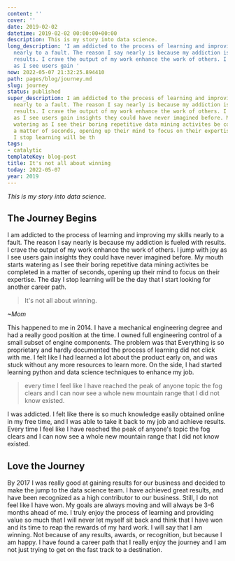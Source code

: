 ```yaml
---
content: ''
cover: ''
date: 2019-02-02
datetime: 2019-02-02 00:00:00+00:00
description: This is my story into data science.
long_description: 'I am addicted to the process of learning and improving my skills
  nearly to a fault. The reason I say nearly is because my addiction is fueled with
  results. I crave the output of my work enhance the work of others. I jump with joy
  as I see users gain '
now: 2022-05-07 21:32:25.894410
path: pages/blog/journey.md
slug: journey
status: published
super_description: I am addicted to the process of learning and improving my skills
  nearly to a fault. The reason I say nearly is because my addiction is fueled with
  results. I crave the output of my work enhance the work of others. I jump with joy
  as I see users gain insights they could have never imagined before. My mouth starts
  watering as I see their boring repetitive data mining activites be completed in
  a matter of seconds, opening up their mind to focus on their expertise. The day
  I stop learning will be th
tags:
- catalytic
templateKey: blog-post
title: It's not all about winning
today: 2022-05-07
year: 2019
---
```


_This is my story into data science._

## The Journey Begins

I am addicted to the process of learning and improving my skills nearly to a fault. The reason I say nearly is because my addiction is fueled with results. I crave the output of my work enhance the work of others. I jump with joy as I see users gain insights they could have never imagined before. My mouth starts watering as I see their boring repetitive data mining activites be completed in a matter of seconds, opening up their mind to focus on their expertise. The day I stop learning will be the day that I start looking for another career path.

> It's not all about winning.

_~Mom_

This happened to me in 2014. I have a mechanical engineering degree and had a really good position at the time. I owned full engineering control of a small subset of engine components. The problem was that Everything is so proprietary and hardly documented the process of learning did not click with me. I felt like I had learned a lot about the product early on, and was stuck without any more resources to learn more. On the side, I had started learning python and data science techniques to enhance my job.

<!--
[mountains in the fog](https://d33wubrfki0l68.cloudfront.net/a093e6c28214bb9556a4e877f5d128cf77b82bd3/9c5c4/static/eberhard-grossgasteiger-382452-unsplash-6f1eb07825ef1b2165ea1a3805fff023.jpg)
-->

> every time I feel like I have reached the peak of anyone topic the fog clears and I can now see a whole new mountain range that I did not know existed.

I was addicted. I felt like there is so much knowledge easily obtained online in my free time, and I was able to take it back to my job and achieve results. Every time I feel like I have reached the peak of anyone's topic the fog clears and I can now see a whole new mountain range that I did not know existed.

## Love the Journey

By 2017 I was really good at gaining results for our business and decided to make the jump to the data science team. I have achieved great results, and have been recognized as a high contributor to our business. Still, I do not feel like I have won. My goals are always moving and will always be 3-6 months ahead of me. I truly enjoy the process of learning and providing value so much that I will never let myself sit back and think that I have won and its time to reap the rewards of my hard work. I will say that I am winning. Not because of any results, awards, or recognition, but because I am happy. I have found a career path that I really enjoy the journey and I am not just trying to get on the fast track to a destination.